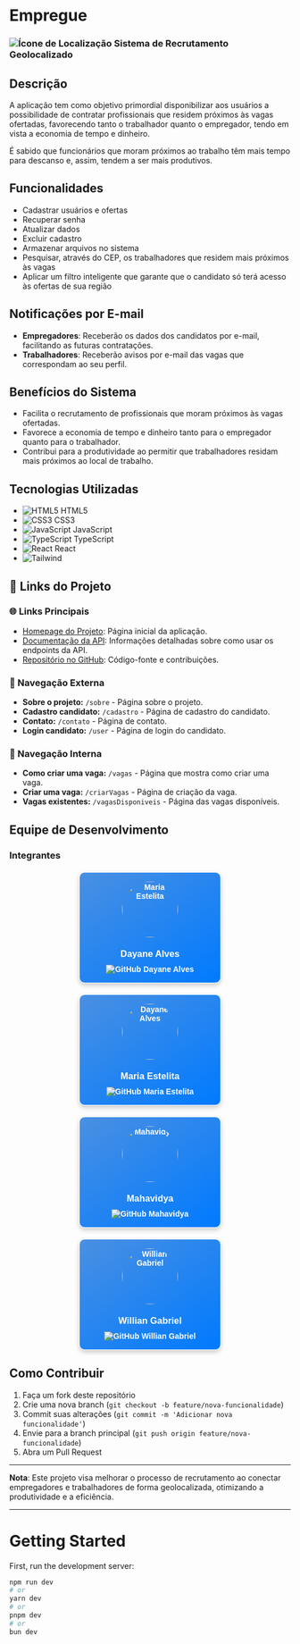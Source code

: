 # Empregue

### ![Ícone de Localização](https://img.icons8.com/ios-filled/20/FF0000/marker.png) Sistema de Recrutamento Geolocalizado

## Descrição

A aplicação tem como objetivo primordial disponibilizar aos usuários a possibilidade de contratar profissionais que residem próximos às vagas ofertadas, favorecendo tanto o trabalhador quanto o empregador, tendo em vista a economia de tempo e dinheiro.

É sabido que funcionários que moram próximos ao trabalho têm mais tempo para descanso e, assim, tendem a ser mais produtivos.

## Funcionalidades

- Cadastrar usuários e ofertas
- Recuperar senha
- Atualizar dados
- Excluir cadastro
- Armazenar arquivos no sistema
- Pesquisar, através do CEP, os trabalhadores que residem mais próximos às vagas
- Aplicar um filtro inteligente que garante que o candidato só terá acesso às ofertas de sua região

## Notificações por E-mail

- **Empregadores**: Receberão os dados dos candidatos por e-mail, facilitando as futuras contratações.
- **Trabalhadores**: Receberão avisos por e-mail das vagas que correspondam ao seu perfil.

## Benefícios do Sistema

- Facilita o recrutamento de profissionais que moram próximos às vagas ofertadas.
- Favorece a economia de tempo e dinheiro tanto para o empregador quanto para o trabalhador.
- Contribui para a produtividade ao permitir que trabalhadores residam mais próximos ao local de trabalho.

## Tecnologias Utilizadas

- ![HTML5](https://img.icons8.com/color/20/000000/html-5.png) HTML5
- ![CSS3](https://img.icons8.com/color/20/000000/css3.png) CSS3
- ![JavaScript](https://img.icons8.com/color/20/000000/javascript.png) JavaScript
- ![TypeScript](https://img.icons8.com/color/20/000000/typescript.png) TypeScript
- ![React](https://img.icons8.com/color/20/000000/react-native.png) React
- ![Tailwind](https://img.shields.io/badge/Tailwind_CSS-38B2AC?style=flat&logo=tailwind-css&logoColor=white)

## 🔗 Links do Projeto

### 🌐 Links Principais
- [Homepage do Projeto](http://localhost:3000): Página inicial da aplicação.
- [Documentação da API](https://viacep.com.br/): Informações detalhadas sobre como usar os endpoints da API.
- [Repositório no GitHub](https://github.com/softexrecifepe/PI-RE9-TURMA-09-EQUIPE-05/tree/develop): Código-fonte e contribuições.

### 🧭 Navegação Externa
- **Sobre o projeto:** `/sobre` - Página sobre o projeto.
- **Cadastro candidato:** `/cadastro` - Página de cadastro do candidato.
- **Contato:** `/contato` - Página de contato.
- **Login candidato:** `/user` - Página de login do candidato.

### 🧭 Navegação Interna
- **Como criar uma vaga:** `/vagas` - Página que mostra como criar uma vaga.
- **Criar uma vaga:** `/criarVagas` - Página de criação da vaga.
- **Vagas existentes:** `/vagasDisponiveis` - Página das vagas disponíveis.

## Equipe de Desenvolvimento

### Integrantes

<div style="display: flex; justify-content: space-around; flex-wrap: wrap; gap: 20px; margin-top: 20px;">

  <!-- Card 1 -->
  <div style="background: linear-gradient(145deg, #4A90E2, #007AFF); border-radius: 10px; padding: 16px; text-align: center; width: 220px; box-shadow: 0 4px 8px rgba(0, 0, 0, 0.2); color: white; font-family: Arial, sans-serif; font-size: 14px; font-weight: bold; border: 1px solid white;">
    <img src="https://avatars.githubusercontent.com/u/160778587?v=4" alt="Maria Estelita" style="border-radius: 50%; width: 100px; height: 100px; margin-bottom: 10px;" />
    <h3 style="margin: 10px 0;">Dayane Alves</h3>
    <a href="https://github.com/devalvesff00ff" target="_blank" style="text-decoration: none; color: white;">
      <img src="https://img.shields.io/badge/GitHub-000?style=for-the-badge&logo=github&logoColor=white" alt="GitHub Dayane Alves">
    </a>
  </div>

  <!-- Card 2 -->
  <div style="background: linear-gradient(145deg, #4A90E2, #007AFF); border-radius: 10px; padding: 16px; text-align: center; width: 220px; box-shadow: 0 4px 8px rgba(0, 0, 0, 0.2); color: white; font-family: Arial, sans-serif; font-size: 14px; font-weight: bold; border: 1px solid white;">
    <img src="https://avatars.githubusercontent.com/u/134112848?v=4" alt="Dayane Alves" style="border-radius: 50%; width: 100px; height: 100px; margin-bottom: 10px;" />
    <h3 style="margin: 10px 0;">Maria Estelita</h3>
    <a href="https://github.com/Estelita25" target="_blank" style="text-decoration: none; color: white;">
      <img src="https://img.shields.io/badge/GitHub-000?style=for-the-badge&logo=github&logoColor=white" alt="GitHub Maria Estelita">
    </a>
  </div>

  <!-- Card 3 -->
  <div style="background: linear-gradient(145deg, #4A90E2, #007AFF); border-radius: 10px; padding: 16px; text-align: center; width: 220px; box-shadow: 0 4px 8px rgba(0, 0, 0, 0.2); color: white; font-family: Arial, sans-serif; font-size: 14px; font-weight: bold; border: 1px solid white;">
    <img src="https://avatars.githubusercontent.com/u/104791133?v=4" alt="Mahavidya" style="border-radius: 50%; width: 100px; height: 100px; margin-bottom: 10px;" />
    <h3 style="margin: 10px 0;">Mahavidya</h3>
    <a href="https://github.com/VidyaDesign" target="_blank" style="text-decoration: none; color: white;">
      <img src="https://img.shields.io/badge/GitHub-000?style=for-the-badge&logo=github&logoColor=white" alt="GitHub Mahavidya">
    </a>
  </div>

  <!-- Card 4 -->
  <div style="background: linear-gradient(145deg, #4A90E2, #007AFF); border-radius: 10px; padding: 16px; text-align: center; width: 220px; box-shadow: 0 4px 8px rgba(0, 0, 0, 0.2); color: white; font-family: Arial, sans-serif; font-size: 14px; font-weight: bold; border: 1px solid white;">
    <img src="https://avatars.githubusercontent.com/u/102621293?v=4" alt="Willian Gabriel" style="border-radius: 50%; width: 100px; height: 100px; margin-bottom: 10px;" />
    <h3 style="margin: 10px 0;">Willian Gabriel</h3>
    <a href="https://github.com/williangabriell" target="_blank" style="text-decoration: none; color: white;">
      <img src="https://img.shields.io/badge/GitHub-000?style=for-the-badge&logo=github&logoColor=white" alt="GitHub Willian Gabriel">
    </a>
  </div>

</div>



## Como Contribuir

1. Faça um fork deste repositório
2. Crie uma nova branch (`git checkout -b feature/nova-funcionalidade`)
3. Commit suas alterações (`git commit -m 'Adicionar nova funcionalidade'`)
4. Envie para a branch principal (`git push origin feature/nova-funcionalidade`)
5. Abra um Pull Request

---

**Nota**: Este projeto visa melhorar o processo de recrutamento ao conectar empregadores e trabalhadores de forma geolocalizada, otimizando a produtividade e a eficiência.

---

# Getting Started

First, run the development server:

```bash
npm run dev
# or
yarn dev
# or
pnpm dev
# or
bun dev

